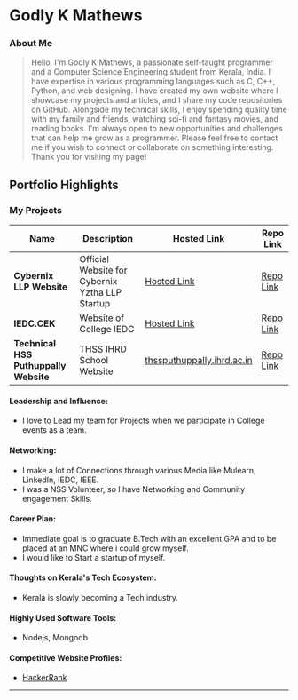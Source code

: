 # Godly K Mathews

### About Me

> Hello, I'm Godly K Mathews, a passionate self-taught programmer and a Computer Science Engineering student from Kerala, India. I have expertise in various programming languages such as C, C++, Python, and web designing. I have created my own website where I showcase my projects and articles, and I share my code repositories on GitHub. Alongside my technical skills, I enjoy spending quality time with my family and friends, watching sci-fi and fantasy movies, and reading books. I'm always open to new opportunities and challenges that can help me grow as a programmer. Please feel free to contact me if you wish to connect or collaborate on something interesting. Thank you for visiting my page! 


## Portfolio Highlights

### My Projects

| Name                | Description                                                               | Hosted Link                              | Repo Link                                                      |
|---------------------|---------------------------------------------------------------------------|------------------------------------------|----------------------------------------------------------------|
| **Cybernix LLP Website**               | Official Website for Cybernix Yztha LLP Startup        | [Hosted Link](cybernix.vercel.app)                    | [Repo Link](https://github.com/godlykmathews/Cybernix)             |
| **IEDC.CEK**                           | Website of College IEDC                                | [Hosted Link](https://iedc-cek.vercel.app/)                    | [Repo Link](https://github.com/CodeHUB-Inc/iedc.cek)             |
| **Technical HSS Puthuppally Website**  | THSS IHRD School Website                               | [thssputhuppally.ihrd.ac.in](https://thssputhuppally.ihrd.ac.in/)    | [Repo Link](https://github.com/godlykmathews/Technical_Higher_Secondary_School_Puthuppally_Website) |

#### Leadership and Influence:

- I love to Lead my team for Projects when we participate in College events as a team.

#### Networking:

- I make a lot of Connections through various Media like Mulearn, LinkedIn, IEDC, IEEE.
- I was a NSS Volunteer, so I have Networking and Community engagement Skills.

#### Career Plan:

- Immediate goal is to graduate B.Tech with an excellent GPA and to be placed at an MNC where i could grow myself.
- I would like to Start a startup of myself.

#### Thoughts on Kerala's Tech Ecosystem:

- Kerala is slowly becoming a Tech industry.

#### Highly Used Software Tools:

- Nodejs, Mongodb

#### Competitive Website Profiles:

- [HackerRank](https://www.hackerrank.com/profile/work_godlykm)

---
